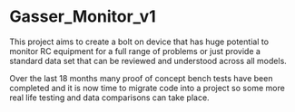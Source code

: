 # Gasser_Monitor_v1

This project aims to create a bolt on device that has huge potential to monitor RC equipment for a full range of problems
or just provide a standard data set that can be reviewed and understood across all models.

Over the last 18 months many proof of concept bench tests have been completed and it is now time to migrate code into a
project so some more real life testing and data comparisons can take place.
